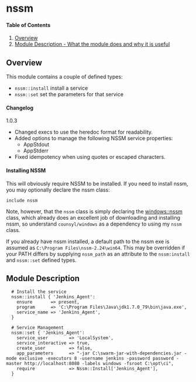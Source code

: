 # nssm

#### Table of Contents

1. [Overview](#overview)
2. [Module Description - What the module does and why it is useful](#module-description)

## Overview

This module contains a couple of defined types:
- `nssm::install`  install a service
- `nssm::set`  set the parameters for that service

#### Changelog
1.0.3
- Changed execs to use the heredoc format for readability.
- Added options to manage the following NSSM service properties:
  - AppStdout
  - AppStderr
- Fixed idempotency when using quotes or escaped characters.

#### Installing NSSM

This will obviously require NSSM to be installed.  If you need to install nssm, you may optionally declare the nssm class:

`include nssm`

Note, however, that the `nssm` class is simply declaring the [windows::nssm](https://forge.puppet.com/counsyl/windows#windowsnssm) class, which already does an excellent job of downloading and installing nssm, so understand `counsyl/windows` as a dependency to using my `nssm` class.

If you already have nssm installed, a default path to the nssm exe is assumed as `C:\Program Files\nssm-2.24\win64`.  This may be overridden if your PATH differs by supplying `nssm_path` as an attribute to the `nssm:install` and `nssm::set` defined types.

## Module Description

```
  # Install the service
  nssm::install { 'Jenkins_Agent':
    ensure       => present,
    program      => 'C:\Program Files\Java\jdk1.7.0_79\bin\java.exe',
    service_name => 'Jenkins_Agent',
  }
```

```
  # Service Management
  nssm::set { 'Jenkins_Agent':
    service_user        => 'LocalSystem',
    service_interactive => true,
    create_user         => false,
    app_parameters      => "-jar C:\swarm-jar-with-dependencies.jar -mode exclusive -executors 8 -username jenkins -password password -master http://localhost:8080 -labels windows -fsroot C:\opt\ci",
    require             => Nssm::Install['Jenkins_Agent'],
  }
```
